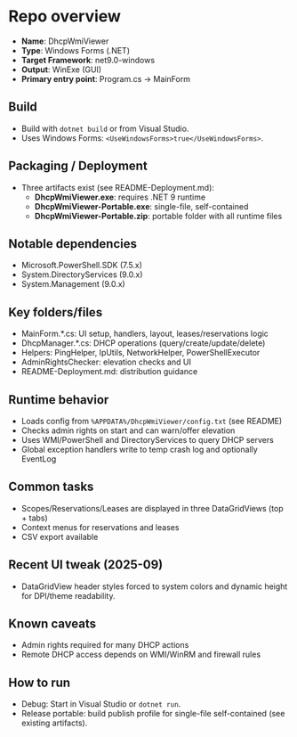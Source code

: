 # Repo overview

- **Name**: DhcpWmiViewer
- **Type**: Windows Forms (.NET)
- **Target Framework**: net9.0-windows
- **Output**: WinExe (GUI)
- **Primary entry point**: Program.cs → MainForm

## Build
- Build with `dotnet build` or from Visual Studio.
- Uses Windows Forms: `<UseWindowsForms>true</UseWindowsForms>`.

## Packaging / Deployment
- Three artifacts exist (see README-Deployment.md):
  - **DhcpWmiViewer.exe**: requires .NET 9 runtime
  - **DhcpWmiViewer-Portable.exe**: single-file, self-contained
  - **DhcpWmiViewer-Portable.zip**: portable folder with all runtime files

## Notable dependencies
- Microsoft.PowerShell.SDK (7.5.x)
- System.DirectoryServices (9.0.x)
- System.Management (9.0.x)

## Key folders/files
- MainForm.*.cs: UI setup, handlers, layout, leases/reservations logic
- DhcpManager.*.cs: DHCP operations (query/create/update/delete)
- Helpers: PingHelper, IpUtils, NetworkHelper, PowerShellExecutor
- AdminRightsChecker: elevation checks and UI
- README-Deployment.md: distribution guidance

## Runtime behavior
- Loads config from `%APPDATA%/DhcpWmiViewer/config.txt` (see README)
- Checks admin rights on start and can warn/offer elevation
- Uses WMI/PowerShell and DirectoryServices to query DHCP servers
- Global exception handlers write to temp crash log and optionally EventLog

## Common tasks
- Scopes/Reservations/Leases are displayed in three DataGridViews (top + tabs)
- Context menus for reservations and leases
- CSV export available

## Recent UI tweak (2025-09)
- DataGridView header styles forced to system colors and dynamic height for DPI/theme readability.

## Known caveats
- Admin rights required for many DHCP actions
- Remote DHCP access depends on WMI/WinRM and firewall rules

## How to run
- Debug: Start in Visual Studio or `dotnet run`.
- Release portable: build publish profile for single-file self-contained (see existing artifacts).